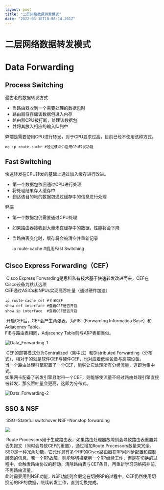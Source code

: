 ```yaml
---
layout: post
title: "二层网络数据转发模式"
date: "2022-03-18T10:58:14.261Z"
---
```

二层网络数据转发模式
==========

Data Forwarding
===============

Process Switching
-----------------

最古老的数据转发方式

*   当路由器收到一个需要处理的数据包时
*   路由器将存储该数据包进入内存
*   路由器CPU被打断，处理该数据包
*   并将其放入相应的输入队列中

弊端是需要使用CPU进行转发，对于CPU要求过高，目前已经不使用该种方式。

    no ip route-cache #通过该命令启用CPU转发功能
    

Fast Switching
--------------

快速转发在CPU转发的基础上通过加入缓存进行改进。

*   第一个数据包依旧通过CPU进行处理
*   将处理结果存入缓存中
*   到达该目的地的数据包通过缓存中的信息进行处理

弊端

*   第一个数据包仍需要通过CPU处理
*   如果路由器接收到大量未在缓存中的数据，性能将会下降
*   当路由表变化时，缓存将会被清空并重新记录

    ip route-cache #启用Fast Switching
    

Cisco Express Forwarding（CEF）
-----------------------------

​ Cisco Express Forwarding是思科私有技术基于快速转发改进而来，CEF在Cisco设备为默认选项  
​ CEF通过ASICs和NPUs实现高吞吐量（通过硬件加速）

    ip route-cache cef #关闭CEF
    show cef interface #查看CEF是否开启
    show ip interface  #查看CEF是否开启
    

​ 开启CEF后，CEF会产生两张表，为FIB（Forwarding Informatica Base）和 Adjacency Table。  
​ FIB与路由表相同，Adjacency Table则与ARP表相类似。

![Data_Forwarding-1](https://img2022.cnblogs.com/blog/2120377/202203/2120377-20220318142112339-1224281605.jpg)

​ CEF的部署模式分为Centralized（集中式）和Distributed Forwarding（分布式），相对于的就是软件CEF与硬件CEF，也对应着低端设备与高端设备。  
​ 当一个路由处理引擎配置了一个CEF，能够让它处理所有分组流量，这即为集中式。  
​ 如果网卡配备了转发引擎且附带一个CEF，则能够使流量不经过路由处理引擎直接被转发，那么吞吐量会更高，这即为分布式。

![Data_Forwarding-2](https://img2022.cnblogs.com/blog/2120377/202203/2120377-20220318142203449-2051431136.jpg)

SSO & NSF
---------

​ SSO=Stateful switchover NSF=Nonstop forwarding

![](https://img2022.cnblogs.com/blog/2120377/202203/2120377-20220318142241822-1948807297.jpg)

​ Route Processors用于生成路由表，如果路由处理器故障则会导致路由表重置并丢失报文（同时会导致CEF的重置），通过增加Route Processors数量来冗余。  
​ SSO是一种冗余功能，它允许具有多个RP的Cisco路由器在RP间同步配置和控制层面的信息。若一个RP故障，则能够切换至另一个RP继续工作，但是在切换的过程中，会触发路由协议的翻动，清除路由表与CEF条目，再重新学习网络拓扑前，不再路由流量。  
​ 此时需要用到NSF功能，NSF功能则会假定在切换RP的过程中，CEF仍然使用切换前的RP的数据，继续转发工作，直到切换完成。